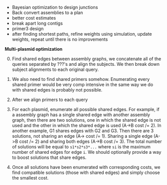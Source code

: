 * Bayesian optimization to design junctions
* Back convert assemblies to a plan
* better cost estimates
* break apart long contigs
* primer3 design
* after finding shortest paths, refine weights using simulation, update weights, repeat until there is no improvements

**Multi-plasmid optimization**

0. Find shared edges between assembly graphs, we concatenate all of the queries separated by ???'s and align the subjects.
We then break down subject alignments to each original query.
1. We also need to find shared primers somehow. Enumerating every shared primer would be very comp intensive in the
same way we do with shared edges is probably not possible.
2. After we align primers to each query

1. For each plasmid, enumerate all possible shared edges. For example, if a assembly graph has a single shared
edge with another assembly graph, then there are two solutions, one in which the shared edge is not used and 
the other in which the shared edge is used (A->B cost /= 2). In another example, G1 shares edges with G2 and G3.
Then there are 3 solutions, not sharing an edge (A-> cost /= 1). Sharing a single edge (A->B cost /= 2) and sharing
both edges (A->B cost /= 3). The total number of solutions will be equal to `s1*s2*s3*...` where `si` is the maximum
number of shared edges for edge `i`. We should optionally provide a way to boost solutions that share edges.
2. Once all solutions have been enumerated with corresponding costs, we find compatible solutions (those with shared edges)
and simply choose the smallest cost.
